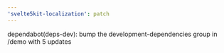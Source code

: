 ```yaml
---
'svelte5kit-localization': patch
---
```


dependabot(deps-dev): bump the development-dependencies group in /demo with 5 updates
